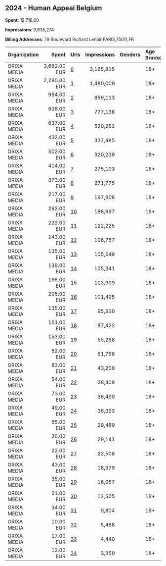 ## 2024 - Human Appeal Belgium 
**Spent**: 12,718.00

**Impressions**: 9,635,274

**Billing Addresses**: 79 Boulevard Richard Lenoir,PARIS,75011,FR

|Organization|Spent|Urls|Impressions|Genders|Age Brackets|Country Codes|
|:---|---:|:---|---:|:---|:---|:---|
|ORIXA MEDIA|3,682.00 EUR|[0](https://www.snap.com/political-ads/asset/b11a6dc4e8c996f2389b168ffb9065d2bcf64e2f6a92a7ede3243c8426540ebb?mediaType=mp4)|3,165,815||18+|belgium|
|ORIXA MEDIA|2,280.00 EUR|[1](https://www.snap.com/political-ads/asset/b11a6dc4e8c996f2389b168ffb9065d2bcf64e2f6a92a7ede3243c8426540ebb?mediaType=mp4)|1,480,009||18+|belgium|
|ORIXA MEDIA|964.00 EUR|[2](https://www.snap.com/political-ads/asset/9bd5b726552ba1a15a9f226814e014752af2e7ec6f2722b34474ef34a4478148?mediaType=mp4)|859,113||18+|belgium|
|ORIXA MEDIA|928.00 EUR|[3](https://www.snap.com/political-ads/asset/7d8fa7bf00f9f9bf8288cf7b1a70ca79fd079982a6dccdf1b45ca16695d0050c?mediaType=mp4)|777,136||18+|belgium|
|ORIXA MEDIA|637.00 EUR|[4](https://www.snap.com/political-ads/asset/9161818d02970332b93e5b4a0ddc9e742847744a8a7c7cfb25580a313f278e2e?mediaType=mp4)|520,282||18+|belgium|
|ORIXA MEDIA|432.00 EUR|[5](https://www.snap.com/political-ads/asset/9bd5b726552ba1a15a9f226814e014752af2e7ec6f2722b34474ef34a4478148?mediaType=mp4)|337,485||18+|belgium|
|ORIXA MEDIA|502.00 EUR|[6](https://www.snap.com/political-ads/asset/7d8fa7bf00f9f9bf8288cf7b1a70ca79fd079982a6dccdf1b45ca16695d0050c?mediaType=mp4)|320,239||18+|belgium|
|ORIXA MEDIA|414.00 EUR|[7](https://www.snap.com/political-ads/asset/77a06c647112d511db4fce89da0ca440c73c50318c478e45b02eba5c29e5c08d?mediaType=mp4)|275,103||18+|belgium|
|ORIXA MEDIA|373.00 EUR|[8](https://www.snap.com/political-ads/asset/77a06c647112d511db4fce89da0ca440c73c50318c478e45b02eba5c29e5c08d?mediaType=mp4)|271,775||18+|belgium|
|ORIXA MEDIA|217.00 EUR|[9](https://www.snap.com/political-ads/asset/189422945e1456c0e921063d191339842d33702e5b2b9ecdc942e597008816e2?mediaType=mp4)|197,906||18+|belgium|
|ORIXA MEDIA|292.00 EUR|[10](https://www.snap.com/political-ads/asset/9161818d02970332b93e5b4a0ddc9e742847744a8a7c7cfb25580a313f278e2e?mediaType=mp4)|188,997||18+|belgium|
|ORIXA MEDIA|222.00 EUR|[11](https://www.snap.com/political-ads/asset/b2e563686df8c3ae2c95a6a0088d0eb962376ba21586178b8dde8e98ab0de88f?mediaType=mp4)|122,225||18+|belgium|
|ORIXA MEDIA|143.00 EUR|[12](https://www.snap.com/political-ads/asset/189422945e1456c0e921063d191339842d33702e5b2b9ecdc942e597008816e2?mediaType=mp4)|106,757||18+|belgium|
|ORIXA MEDIA|135.00 EUR|[13](https://www.snap.com/political-ads/asset/9a2cb9d676052937e6baa6eff52eb62f2e0721e8b0f7481d1c0e4e1191cbfa97?mediaType=mp4)|105,549||18+|belgium|
|ORIXA MEDIA|139.00 EUR|[14](https://www.snap.com/political-ads/asset/ba7854a62ccba8ab32c6c7e30aafd6cd1e80694acba681739af1f2d87e202142?mediaType=mp4)|105,341||18+|belgium|
|ORIXA MEDIA|168.00 EUR|[15](https://www.snap.com/political-ads/asset/58fbf3e8a1e04b437e4a0905305e94efc86521634d0cd5e044d24578f21d7a77?mediaType=mp4)|103,909||18+|belgium|
|ORIXA MEDIA|205.00 EUR|[16](https://www.snap.com/political-ads/asset/c2999d253f0ed35baecf11b512d596bb58448048a1aacd9d3040e8166390f8cb?mediaType=mp4)|101,495||18+|belgium|
|ORIXA MEDIA|135.00 EUR|[17](https://www.snap.com/political-ads/asset/b2e563686df8c3ae2c95a6a0088d0eb962376ba21586178b8dde8e98ab0de88f?mediaType=mp4)|95,510||18+|belgium|
|ORIXA MEDIA|101.00 EUR|[18](https://www.snap.com/political-ads/asset/78544a78d043632094cbd47922235a239d3669bb8d74deeccd6717c6d125c9ff?mediaType=mp4)|87,422||18+|belgium|
|ORIXA MEDIA|153.00 EUR|[19](https://www.snap.com/political-ads/asset/b11a6dc4e8c996f2389b168ffb9065d2bcf64e2f6a92a7ede3243c8426540ebb?mediaType=mp4)|55,268||18+|belgium|
|ORIXA MEDIA|52.00 EUR|[20](https://www.snap.com/political-ads/asset/ba7854a62ccba8ab32c6c7e30aafd6cd1e80694acba681739af1f2d87e202142?mediaType=mp4)|51,756||18+|belgium|
|ORIXA MEDIA|83.00 EUR|[21](https://www.snap.com/political-ads/asset/c2999d253f0ed35baecf11b512d596bb58448048a1aacd9d3040e8166390f8cb?mediaType=mp4)|43,200||18+|belgium|
|ORIXA MEDIA|54.00 EUR|[22](https://www.snap.com/political-ads/asset/78544a78d043632094cbd47922235a239d3669bb8d74deeccd6717c6d125c9ff?mediaType=mp4)|38,408||18+|belgium|
|ORIXA MEDIA|73.00 EUR|[23](https://www.snap.com/political-ads/asset/77a06c647112d511db4fce89da0ca440c73c50318c478e45b02eba5c29e5c08d?mediaType=mp4)|36,490||18+|belgium|
|ORIXA MEDIA|49.00 EUR|[24](https://www.snap.com/political-ads/asset/8afddef20882dfa88f10b05059715804aa32652acad88819c0036eafb903f2ba?mediaType=mp4)|36,323||18+|belgium|
|ORIXA MEDIA|65.00 EUR|[25](https://www.snap.com/political-ads/asset/b2e563686df8c3ae2c95a6a0088d0eb962376ba21586178b8dde8e98ab0de88f?mediaType=mp4)|29,489||18+|belgium|
|ORIXA MEDIA|26.00 EUR|[26](https://www.snap.com/political-ads/asset/8afddef20882dfa88f10b05059715804aa32652acad88819c0036eafb903f2ba?mediaType=mp4)|29,141||18+|belgium|
|ORIXA MEDIA|22.00 EUR|[27](https://www.snap.com/political-ads/asset/58fbf3e8a1e04b437e4a0905305e94efc86521634d0cd5e044d24578f21d7a77?mediaType=mp4)|22,508||18+|belgium|
|ORIXA MEDIA|43.00 EUR|[28](https://www.snap.com/political-ads/asset/c2999d253f0ed35baecf11b512d596bb58448048a1aacd9d3040e8166390f8cb?mediaType=mp4)|18,379||18+|belgium|
|ORIXA MEDIA|35.00 EUR|[29](https://www.snap.com/political-ads/asset/7d8fa7bf00f9f9bf8288cf7b1a70ca79fd079982a6dccdf1b45ca16695d0050c?mediaType=mp4)|16,657||18+|belgium|
|ORIXA MEDIA|21.00 EUR|[30](https://www.snap.com/political-ads/asset/9a2cb9d676052937e6baa6eff52eb62f2e0721e8b0f7481d1c0e4e1191cbfa97?mediaType=mp4)|12,505||18+|belgium|
|ORIXA MEDIA|34.00 EUR|[31](https://www.snap.com/political-ads/asset/ba7854a62ccba8ab32c6c7e30aafd6cd1e80694acba681739af1f2d87e202142?mediaType=mp4)|9,804||18+|belgium|
|ORIXA MEDIA|10.00 EUR|[32](https://www.snap.com/political-ads/asset/189422945e1456c0e921063d191339842d33702e5b2b9ecdc942e597008816e2?mediaType=mp4)|5,488||18+|belgium|
|ORIXA MEDIA|17.00 EUR|[33](https://www.snap.com/political-ads/asset/8afddef20882dfa88f10b05059715804aa32652acad88819c0036eafb903f2ba?mediaType=mp4)|4,440||18+|belgium|
|ORIXA MEDIA|12.00 EUR|[34](https://www.snap.com/political-ads/asset/58fbf3e8a1e04b437e4a0905305e94efc86521634d0cd5e044d24578f21d7a77?mediaType=mp4)|3,350||18+|belgium|
